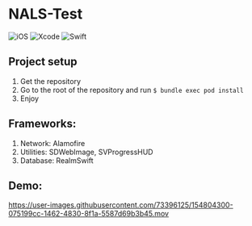 # NALS-Test

![iOS](https://img.shields.io/badge/iOS-13.4-000000?style=flat&logo=Apple&logoColor=000000)
![Xcode](https://img.shields.io/badge/Xcode-13.0-147EFB?style=flat&logo=Xcode&logoColor=147EFB)
![Swift](https://img.shields.io/badge/Swift-5-FA7343?style=flat&logo=swift&logoColor=FA7343)

## Project setup
1. Get the repository
2. Go to the root of the repository and run `$ bundle exec pod install`
3. Enjoy

## Frameworks:
1. Network: Alamofire
2. Utilities: SDWebImage, SVProgressHUD
3. Database: RealmSwift

## Demo:

https://user-images.githubusercontent.com/73396125/154804300-075199cc-1462-4830-8f1a-5587d69b3b45.mov


